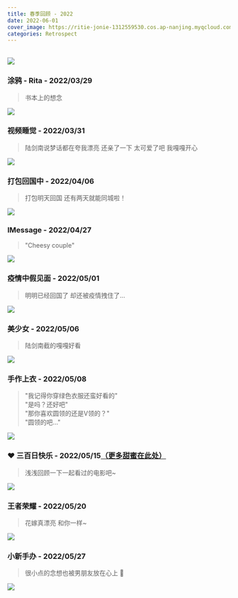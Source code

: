 ```yaml
---
title: 春季回顾 - 2022
date: 2022-06-01
cover_image: https://ritie-jonie-1312559530.cos.ap-nanjing.myqcloud.com/posts/20220601-cover.jpg
categories: Retrospect
---
```


<br>
<div class="cover-img">
    <img src="https://ritie-jonie-1312559530.cos.ap-nanjing.myqcloud.com/posts/20220601-cover.jpg" ></img>
</div>

### 涂鸦 - Rita - 2022/03/29
<blockquote>
    <p>书本上的想念</p>
</blockquote>

![](https://ritie-jonie-1312559530.cos.ap-nanjing.myqcloud.com/posts/20220601-01.jpg)
<br>

### 视频睡觉 - 2022/03/31
<blockquote>
    <p>陆剑南说梦话都在夸我漂亮 还亲了一下 太可爱了吧 我嘎嘎开心</p>
</blockquote>

![](https://ritie-jonie-1312559530.cos.ap-nanjing.myqcloud.com/posts/20220601-02.jpg)
<br>

### 打包回国中 - 2022/04/06
<blockquote>
    <p>打包明天回国 还有两天就能同城啦！</p>
</blockquote>

![](https://ritie-jonie-1312559530.cos.ap-nanjing.myqcloud.com/posts/20220601-03.jpg)
<br>

### IMessage - 2022/04/27
<blockquote>
    <p>"Cheesy couple"</p>
</blockquote>

![](https://ritie-jonie-1312559530.cos.ap-nanjing.myqcloud.com/posts/20220601-04.jpg)
<br>

### 疫情中假见面 - 2022/05/01
<blockquote>
    <p>明明已经回国了 却还被疫情拽住了...</p>
</blockquote>

![](https://ritie-jonie-1312559530.cos.ap-nanjing.myqcloud.com/posts/20220601-05.jpg)
<br>

### 美少女 - 2022/05/06
<blockquote>
    <p>陆剑南截的嘎嘎好看</p>
</blockquote>

![](https://ritie-jonie-1312559530.cos.ap-nanjing.myqcloud.com/posts/20220601-06.jpg)
<br>

### 手作上衣 - 2022/05/08
<blockquote>
    <p>"我记得你穿绿色衣服还蛮好看的"<br>"是吗？还好吧"<br>"那你喜欢圆领的还是V领的？"<br>"圆领的吧..."</p>
</blockquote>

![](https://ritie-jonie-1312559530.cos.ap-nanjing.myqcloud.com/posts/20220601-07.jpg)
<br>

### ❤ 三百日快乐 - 2022/05/15[（更多甜蜜在此处）](https://ritie-jonie.xyz/2022/05/15/ceremony-300days/)
<blockquote>
    <p>浅浅回顾一下一起看过的电影吧~</p>
</blockquote>

![](https://ritie-jonie-1312559530.cos.ap-nanjing.myqcloud.com/posts/20220601-08.jpg)
<br>

### 王者荣耀 - 2022/05/20
<blockquote>
    <p>花嫁真漂亮 和你一样~</p>
</blockquote>

![](https://ritie-jonie-1312559530.cos.ap-nanjing.myqcloud.com/posts/20220601-09.jpg)
<br>

### 小新手办 - 2022/05/27
<blockquote>
    <p>很小点的念想也被男朋友放在心上 🥰</p>
</blockquote>

![](https://ritie-jonie-1312559530.cos.ap-nanjing.myqcloud.com/posts/20220601-10.jpg)
<br>
